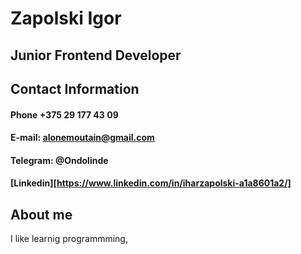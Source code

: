 # Zapolski Igor
## Junior Frontend Developer
## Contact Information
#### Phone +375 29 177 43 09
#### E-mail: alonemoutain@gmail.com
#### Telegram: @Ondolinde
#### [Linkedin][https://www.linkedin.com/in/iharzapolski-a1a8601a2/]
## About me


I like learnig programmming, 


